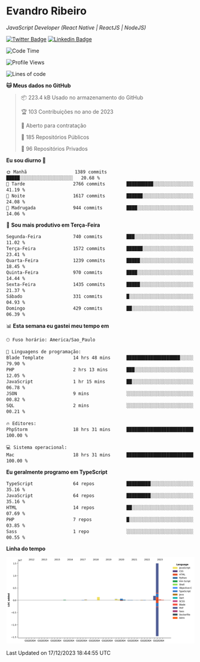 # Evandro **Ribeiro**

*JavaScript Developer (React Native | ReactJS | NodeJS)*

[![Twitter Badge](https://img.shields.io/badge/-@ribeiroevandro-201B2D?style=flat-square&labelColor=201B2D&logo=twitter&logoColor=white&link=https://twitter.com/ribeiroevandro)](https://twitter.com/ribeiroevandro) 
[![Linkedin Badge](https://img.shields.io/badge/-Evandro%20Ribeiro-201B2D?style=flat-square&logo=Linkedin&logoColor=white&link=https://www.linkedin.com/in/ribeiroevandro)](https://www.linkedin.com/in/ribeiroevandro) 


<!--START_SECTION:waka-->
![Code Time](http://img.shields.io/badge/Code%20Time-3%2C591%20hrs%2045%20mins-blue)

![Profile Views](http://img.shields.io/badge/Visualizac%C3%B5es%20do%20perfil-0-blue)

![Lines of code](https://img.shields.io/badge/Desde%20o%20Hello%20World%20eu%20escrevi-20.4%20million%20linhas%20de%20c%C3%B3digo-blue)

**🐱 Meus dados no GitHub** 

> 📦 223.4 kB Usado no armazenamento do GitHub 
 > 
> 🏆 103 Contribuições no ano de 2023
 > 
> 💼 Aberto para contratação
 > 
> 📜 185 Repositórios Públicos 
 > 
> 🔑 96 Repositórios Privados 
 > 
**Eu sou diurno 🐤** 

```text
🌞 Manhã                  1389 commits        █████░░░░░░░░░░░░░░░░░░░░   20.68 % 
🌆 Tarde                  2766 commits        ██████████░░░░░░░░░░░░░░░   41.19 % 
🌃 Noite                  1617 commits        ██████░░░░░░░░░░░░░░░░░░░   24.08 % 
🌙 Madrugada              944 commits         ████░░░░░░░░░░░░░░░░░░░░░   14.06 % 
```
📅 **Sou mais produtivo em Terça-Feira** 

```text
Segunda-Feira            740 commits         ███░░░░░░░░░░░░░░░░░░░░░░   11.02 % 
Terça-Feira              1572 commits        ██████░░░░░░░░░░░░░░░░░░░   23.41 % 
Quarta-Feira             1239 commits        █████░░░░░░░░░░░░░░░░░░░░   18.45 % 
Quinta-Feira             970 commits         ████░░░░░░░░░░░░░░░░░░░░░   14.44 % 
Sexta-Feira              1435 commits        █████░░░░░░░░░░░░░░░░░░░░   21.37 % 
Sábado                   331 commits         █░░░░░░░░░░░░░░░░░░░░░░░░   04.93 % 
Domingo                  429 commits         ██░░░░░░░░░░░░░░░░░░░░░░░   06.39 % 
```


📊 **Esta semana eu gastei meu tempo em** 

```text
🕑︎ Fuso horário: America/Sao_Paulo

💬 Linguagens de programação: 
Blade Template           14 hrs 48 mins      ████████████████████░░░░░   79.90 % 
PHP                      2 hrs 13 mins       ███░░░░░░░░░░░░░░░░░░░░░░   12.05 % 
JavaScript               1 hr 15 mins        ██░░░░░░░░░░░░░░░░░░░░░░░   06.78 % 
JSON                     9 mins              ░░░░░░░░░░░░░░░░░░░░░░░░░   00.82 % 
SQL                      2 mins              ░░░░░░░░░░░░░░░░░░░░░░░░░   00.21 % 

🔥 Editores: 
PhpStorm                 18 hrs 31 mins      █████████████████████████   100.00 % 

💻 Sistema operacional: 
Mac                      18 hrs 31 mins      █████████████████████████   100.00 % 
```

**Eu geralmente programo em TypeScript** 

```text
TypeScript               64 repos            █████████░░░░░░░░░░░░░░░░   35.16 % 
JavaScript               64 repos            █████████░░░░░░░░░░░░░░░░   35.16 % 
HTML                     14 repos            ██░░░░░░░░░░░░░░░░░░░░░░░   07.69 % 
PHP                      7 repos             █░░░░░░░░░░░░░░░░░░░░░░░░   03.85 % 
Sass                     1 repo              ░░░░░░░░░░░░░░░░░░░░░░░░░   00.55 % 
```



**Linha do tempo**

![Lines of Code chart](https://raw.githubusercontent.com/ribeiroevandro/ribeiroevandro/main/assets/bar_graph.png)


 Last Updated on 17/12/2023 18:44:55 UTC
<!--END_SECTION:waka-->
